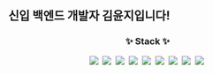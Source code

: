 ## 신입 백엔드 개발자 김윤지입니다!

<h3 align="center">✨ Stack ✨</h3>
<div align="center">
  <img src="https://img.shields.io/badge/Python-3670A0?style=for-the-badge&logo=Python&logoColor=white" />&nbsp
  <img src="https://img.shields.io/badge/Java-007396?style=for-the-badge&logo=Java&logoColor=white" />&nbsp
  <img src="https://img.shields.io/badge/Spring-6DB33F?style=for-the-badge&logo=Spring&logoColor=white" />&nbsp
  <img src="https://img.shields.io/badge/MySQL-4479A1?style=for-the-badge&logo=MySQL&logoColor=white" />&nbsp
  <img src="https://img.shields.io/badge/aws-232F3E?style=for-the-badge&logo=Amazon aws&logoColor=white" />&nbsp
  <img src="https://img.shields.io/badge/djano-092E20?style=for-the-badge&logo=Django&logoColor=white" />&nbsp
  <img src="https://img.shields.io/badge/C++-00599C?style=for-the-badge&logo=C++&logoColor=white" />&nbsp
  <img src="https://img.shields.io/badge/Docker-2496ED?style=for-the-badge&logo=Docker&logoColor=white" />&nbsp
  <img src="https://img.shields.io/badge/Kubernetes-326CE5?style=for-the-badge&logo=Kubernetes&logoColor=white" />&nbsp
</div>


<!--
**yxnxx/yxnxx** is a ✨ _special_ ✨ repository because its `README.md` (this file) appears on your GitHub profile.

Here are some ideas to get you started:

- 🔭 I’m currently working on ...
- 🌱 I’m currently learning ...
- 👯 I’m looking to collaborate on ...
- 🤔 I’m looking for help with ...
- 💬 Ask me about ...
- 📫 How to reach me: ...
- 😄 Pronouns: ...
- ⚡ Fun fact: ...
-->

